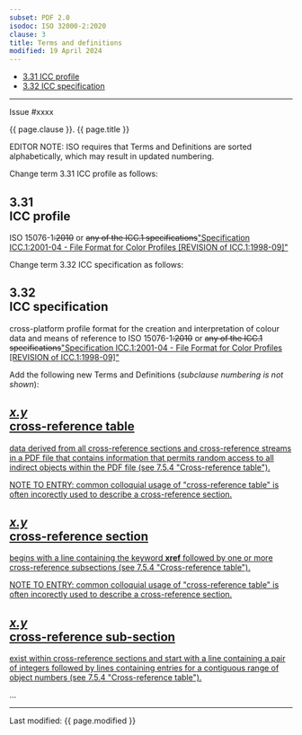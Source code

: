 ```yaml
---
subset: PDF 2.0
isodoc: ISO 32000-2:2020
clause: 3
title: Terms and definitions
modified: 19 April 2024
---
```


<ul class="noprint">
 <li><a href="#H3.31">3.31 ICC profile</a>
 </li>
 <li><a href="#H3.32">3.32 ICC specification</a>
 </li>
</ul>
<hr>

<link rel="stylesheet" href="../assets/iso-style.css">
<div class="isostyle">
<div class="fixedpopup" id="issuelink">
    Issue #xxxx
</div>

<p class="fake-h1">{{ page.clause }}. {{ page.title }}</p>

<p class="editornote">
EDITOR NOTE: ISO requires that Terms and Definitions are sorted alphabetically, which may result in updated numbering.
</p>

<p class="location">Change term 3.31 ICC profile as follows:</p>

<h2 id="H3.31">3.31<br/>ICC profile</h2>
<p>
ISO 15076-1<del onMouseEnter="mouseEnter(this)" data-issue="181" data-iso="approved">:2010</del> or <del onMouseEnter="mouseEnter(this)" data-issue="181" data-iso="approved">any of the ICC.1 specifications</del><ins onMouseEnter="mouseEnter(this)" data-issue="181" data-iso="approved">"Specification ICC.1:2001-04 - File Format for Color Profiles [REVISION of ICC.1:1998-09]"</ins>
</p>

<p class="location">Change term 3.32 ICC specification as follows:</p>

<h2 id="H3.32">3.32<br/>ICC specification</h2>
<p>
cross-platform profile format for the creation and interpretation of colour data and means of reference to ISO 15076-1<del onMouseEnter="mouseEnter(this)" data-issue="181" data-iso="approved">:2010</del> or <del onMouseEnter="mouseEnter(this)" data-issue="181" data-iso="approved">any of the ICC.1 specifications</del><ins onMouseEnter="mouseEnter(this)" data-issue="181" data-iso="approved">"Specification ICC.1:2001-04 - File Format for Color Profiles [REVISION of ICC.1:1998-09]"</ins>
</p>

<p class="location">Add the following new Terms and Definitions (<i>subclause numbering is not shown</i>):</p>

<h2><ins onMouseEnter="mouseEnter(this)" data-issue="149"><i>x.y</i><br/>cross-reference table</ins></h2>
<p>
<ins onMouseEnter="mouseEnter(this)" data-issue="149">data derived from all cross-reference sections and cross-reference streams in a PDF file that contains information that permits random access to all indirect objects within the PDF file (see 7.5.4 "Cross-reference table").</ins>
</p>
<p class="hangingindent"><ins onMouseEnter="mouseEnter(this)" data-issue="149">NOTE TO ENTRY: common colloquial usage of "cross-reference table" is often incorectly used to describe a cross-reference section.</ins></p>

<h2><ins onMouseEnter="mouseEnter(this)" data-issue="149"><i>x.y</i><br/>cross-reference section</ins></h2>
<p>
<ins onMouseEnter="mouseEnter(this)" data-issue="149">begins with a line containing the keyword <b>xref</b> followed by one or more cross-reference subsections (see 7.5.4 "Cross-reference table").</ins>
</p>
<p class="hangingindent"><ins onMouseEnter="mouseEnter(this)" data-issue="149">NOTE TO ENTRY: common colloquial usage of "cross-reference table" is often incorectly used to describe a cross-reference section.</ins></p>

<h2><ins onMouseEnter="mouseEnter(this)" data-issue="149"><i>x.y</i><br/>cross-reference sub-section</ins></h2>
<p>
<ins onMouseEnter="mouseEnter(this)" data-issue="149">exist within cross-reference sections and start with a line containing a pair of integers followed by lines containing entries for a contiguous range of object numbers (see 7.5.4 "Cross-reference table").</ins>
</p>

<p>...</p>

</div>


<hr>
<p class="footnote">Last modified: {{ page.modified }}</p>

